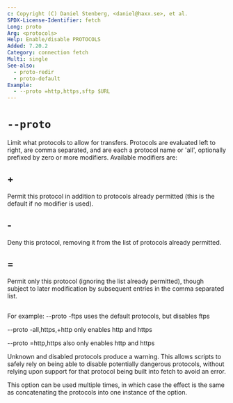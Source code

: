 ```yaml
---
c: Copyright (C) Daniel Stenberg, <daniel@haxx.se>, et al.
SPDX-License-Identifier: fetch
Long: proto
Arg: <protocols>
Help: Enable/disable PROTOCOLS
Added: 7.20.2
Category: connection fetch
Multi: single
See-also:
  - proto-redir
  - proto-default
Example:
  - --proto =http,https,sftp $URL
---
```


# `--proto`

Limit what protocols to allow for transfers. Protocols are evaluated left to
right, are comma separated, and are each a protocol name or 'all', optionally
prefixed by zero or more modifiers. Available modifiers are:

## +
Permit this protocol in addition to protocols already permitted (this is
the default if no modifier is used).

## -
Deny this protocol, removing it from the list of protocols already permitted.

## =
Permit only this protocol (ignoring the list already permitted), though
subject to later modification by subsequent entries in the comma separated
list.

##

For example: --proto -ftps uses the default protocols, but disables ftps

--proto -all,https,+http only enables http and https

--proto =http,https also only enables http and https

Unknown and disabled protocols produce a warning. This allows scripts to
safely rely on being able to disable potentially dangerous protocols, without
relying upon support for that protocol being built into fetch to avoid an error.

This option can be used multiple times, in which case the effect is the same
as concatenating the protocols into one instance of the option.
